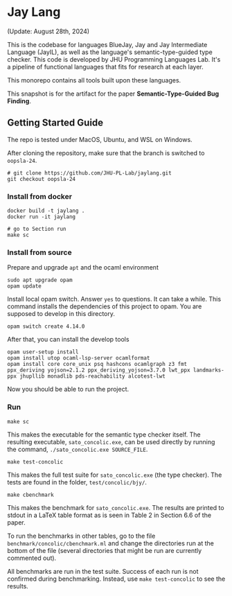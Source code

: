 Jay Lang
=====

(Update: August 28th, 2024)

This is the codebase for languages BlueJay, Jay and Jay Intermediate Language 
(JayIL), as well as the language's semantic-type-guided type checker. This code 
is developed by JHU Programming Languages Lab. It's a pipeline of functional 
languages that fits for research at each layer.

This monorepo contains all tools built upon these languages.

This snapshot is for the artifact for the paper **Semantic-Type-Guided Bug Finding**.

## Getting Started Guide

The repo is tested under MacOS, Ubuntu, and WSL on Windows.

After cloning the repository, make sure that the branch is switched to `oopsla-24`.

```
# git clone https://github.com/JHU-PL-Lab/jaylang.git
git checkout oopsla-24
```

### Install from docker

```
docker build -t jaylang .
docker run -it jaylang

# go to Section run
make sc

```

### Install from source

Prepare and upgrade `apt` and the ocaml environment
```
sudo apt upgrade opam
opam update
```

Install local opam switch. Answer `yes` to questions. It can take a while.
This command installs the dependencies of this project to opam. You are supposed 
to develop in this directory.


```
opam switch create 4.14.0
```

After that, you can install the develop tools
```
opam user-setup install
opam install utop ocaml-lsp-server ocamlformat
opam install core core_unix psq hashcons ocamlgraph z3 fmt ppx_deriving yojson=2.1.2 ppx_deriving_yojson=3.7.0 lwt_ppx landmarks-ppx jhupllib monadlib pds-reachability alcotest-lwt
```

Now you should be able to run the project.

### Run

```
make sc
```
This makes the executable for the semantic type checker itself. The resulting 
executable, `sato_concolic.exe`, can be used directly by running the command, 
`./sato_concolic.exe SOURCE_FILE`.

```
make test-concolic
```
This makes the full test suite for `sato_concolic.exe` (the type checker). The 
tests are found in the folder, `test/concolic/bjy/`.

```
make cbenchmark
```
This makes the benchmark for `sato_concolic.exe`. The results are printed to stdout
in a LaTeX table format as is seen in Table 2 in Section 6.6 of the paper.

To run the benchmarks in other tables, go to the file `benchmark/concolic/cbenchmark.ml`
and change the directories run at the bottom of the file (several directories that might
be run are currently commented out).

All benchmarks are run in the test suite. Success of each run is not confirmed during
benchmarking. Instead, use `make test-concolic` to see the results.
